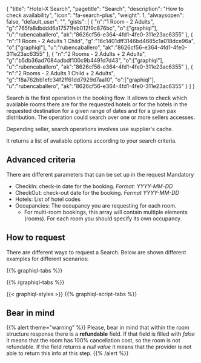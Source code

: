 {
"title": "Hotel-X Search",
"pagetitle": "Search",
"description": "How to check availability",
"icon": "fa-search-plus",
"weight": 1,
"alwaysopen": false,
"default_user": "",
"gists": [
    {
        "n":"1 Room - 2 Adults",
        "g":"765fa8dbddd6a17571feb012f9c876bc",
        "o":["graphiql"],
        "u":"rubencaballero",
        "ak":"8626cf56-e364-4fd1-4fe0-311e23ac6355"
    }, 
    {
        "n":"1 Room - 2 Adults 1 Child",
        "g":"16c1401dff3146bd4685c1a018dce96a",
        "o":["graphiql"],
        "u":"rubencaballero",
        "ak":"8626cf56-e364-4fd1-4fe0-311e23ac6355"
    },
    {
        "n":"2 Rooms - 2 Adults + 2 Adults",
        "g":"b5db36ad7084adbdf100c9b4491d7d43",
        "o":["graphiql"],
        "u":"rubencaballero",
        "ak":"8626cf56-e364-4fd1-4fe0-311e23ac6355"
    },
    {
        "n":"2 Rooms - 2 Adults 1 Child + 2 Adults",
        "g":"f8a762bb1efc34f2ff61dd7929d7aa10",
        "o":["graphiql"],
        "u":"rubencaballero",
        "ak":"8626cf56-e364-4fd1-4fe0-311e23ac6355"
    }
 ]
}


Search is the first operation in the booking flow. It allows to check which available rooms there are for the requested hotels or for the hotels in the requested destination for a given range of dates and for a given pax distribution. The operation could search over one or more sellers accesses.

Depending seller, search operations involves use supplier's cache.

It returns a list of available options according to your search criteria.

## Advanced criteria
There are  different parameters that can be set up in the request 
Mandatory

- CheckIn: check-in date for the booking. _Format: YYYY-MM-DD_
- CheckOut: check-out date for the booking. _Format YYYY-MM-DD_
- Hotels: List of hotel codes 
- Occupancies: The occupancy you are requesting for each room.
  - For multi-room bookings, this array will contain multiple elements (rooms). For each room you should specify its own occupancy.

## How to request
There are different ways to request a Search. Below are shown different examples for different scenarios:

{{% graphiql-tabs %}}

{{% /graphiql-tabs %}}

{{< graphiql-styles >}}
{{% graphiql-script-tabs %}}

## Bear in mind

{{% alert theme="warning" %}}
Please, bear in mind that within the room structure response there is a **refundable** field. If that field is filled with _false_ it means that the room has 100% cancellation cost, so the room is not refundable.
If the field returns a _null value_ it means that the provider is not able to return this info at this step.
{{% /alert %}}
